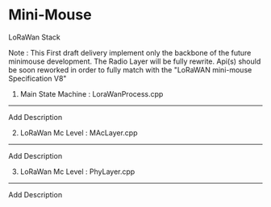 # Mini-Mouse
LoRaWan Stack



Note : This First draft delivery implement only the backbone of the future minimouse development.
       The Radio Layer will be fully rewrite.
       Api(s) should be soon reworked in order to fully match with the "LoRaWAN mini-mouse Specification V8"
       
 

1. Main State Machine : LoraWanProcess.cpp
------------------------------------------
Add Description

2. LoRaWan Mc Level : MAcLayer.cpp
------------------------------------------
Add Description

3. LoRaWan Mc Level : PhyLayer.cpp
------------------------------------------
Add Description

